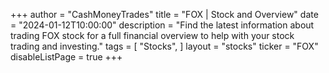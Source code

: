 +++
author = "CashMoneyTrades"
title = "FOX | Stock and Overview"
date = "2024-01-12T10:00:00"
description = "Find the latest information about trading FOX stock for a full financial overview to help with your stock trading and investing."
tags = [
   "Stocks",
]
layout = "stocks"
ticker = "FOX"
disableListPage = true
+++
